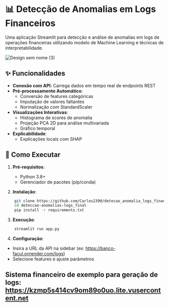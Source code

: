 # 📊 Detecção de Anomalias em Logs Financeiros

Uma aplicação Streamlit para detecção e análise de anomalias em logs de operações financeiras utilizando modelo de Machine Learning e técnicas de interpretabilidade.

![Design sem nome (3)](https://github.com/user-attachments/assets/f6785eb4-f4f2-4a6d-bdd6-53a8670400af)

## ✨ Funcionalidades

- **Conexão com API**: Carrega dados em tempo real de endpoints REST
- **Pré-processamento Automático**:
  - Conversão de features categóricas
  - Imputação de valores faltantes
  - Normalização com StandardScaler
- **Visualizações Interativas**:
  - Histograma de scores de anomalia
  - Projeção PCA 2D para análise multivariada
  - Gráfico temporal
- **Explicabilidade**:
  - Explicações locais com SHAP

## 🚀 Como Executar

1. **Pré-requisitos**:
   - Python 3.8+
   - Gerenciador de pacotes (pip/conda)

2. **Instalação**:
```bash
    git clone https://github.com/Carlos2390/detecao_anomalia_logs_financeiro_final.git
    cd deteccao-anomalias-logs_final
    pip install -r requirements.txt
```
3. **Execução**:
```bash
    streamlit run app.py
```
4. **Configuração**:
 - Insira a URL da API na sidebar (ex: https://banco-facul.onrender.com/logs)
 - Selecione features e ajuste parâmetros


## Sistema financeiro de exemplo para geração de logs:  https://kzmp5s414cv9om89o0uo.lite.vusercontent.net
